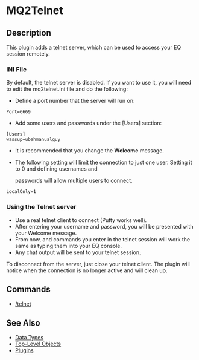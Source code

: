 # MQ2Telnet

## Description

This plugin adds a telnet server, which can be used to access your EQ session remotely.

### INI File

By default, the telnet server is disabled. If you want to use it, you will need to edit the mq2telnet.ini file and do the following:

* Define a port number that the server will run on:

```text
Port=6669
```

* Add some users and passwords under the \[Users\] section:

```text
[Users]
wassup=ubahmanualguy
```

* It is recommended that you change the **Welcome** message.
* The following setting will limit the connection to just one user. Setting it to 0 and defining usernames and

  passwords will allow multiple users to connect.

```text
LocalOnly=1
```

### Using the Telnet server

* Use a real telnet client to connect \(Putty works well\).
* After entering your username and password, you will be presented with your Welcome message.
* From now, and commands you enter in the telnet session will work the same as typing them into your EQ console.
* Any chat output will be sent to your telnet session.

To disconnect from the server, just close your telnet client. The plugin will notice when the connection is no longer active and will clean up.

## Commands

* [/telnet](../../commands/slash-commands/telnet.md)

## See Also

* [Data Types](../../data-types-and-top-level-objects/data-types/)
* [Top-Level Objects](../../data-types-and-top-level-objects/top-level-objects/)
* [Plugins](../../documentation/macroquest2-plugins.md)

